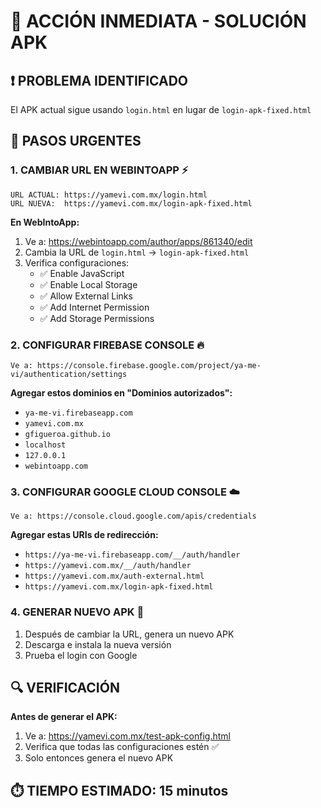 # 🚨 ACCIÓN INMEDIATA - SOLUCIÓN APK

## ❗ PROBLEMA IDENTIFICADO
El APK actual sigue usando `login.html` en lugar de `login-apk-fixed.html`

## 🔧 PASOS URGENTES

### 1. CAMBIAR URL EN WEBINTOAPP ⚡
```
URL ACTUAL: https://yamevi.com.mx/login.html
URL NUEVA:  https://yamevi.com.mx/login-apk-fixed.html
```

**En WebIntoApp:**
1. Ve a: https://webintoapp.com/author/apps/861340/edit
2. Cambia la URL de `login.html` → `login-apk-fixed.html` 
3. Verifica configuraciones:
   - ✅ Enable JavaScript
   - ✅ Enable Local Storage  
   - ✅ Allow External Links
   - ✅ Add Internet Permission
   - ✅ Add Storage Permissions

### 2. CONFIGURAR FIREBASE CONSOLE 🔥
```
Ve a: https://console.firebase.google.com/project/ya-me-vi/authentication/settings
```

**Agregar estos dominios en "Dominios autorizados":**
- `ya-me-vi.firebaseapp.com`
- `yamevi.com.mx` 
- `gfigueroa.github.io`
- `localhost`
- `127.0.0.1`
- `webintoapp.com`

### 3. CONFIGURAR GOOGLE CLOUD CONSOLE ☁️
```
Ve a: https://console.cloud.google.com/apis/credentials
```

**Agregar estas URIs de redirección:**
- `https://ya-me-vi.firebaseapp.com/__/auth/handler`
- `https://yamevi.com.mx/__/auth/handler`
- `https://yamevi.com.mx/auth-external.html`
- `https://yamevi.com.mx/login-apk-fixed.html`

### 4. GENERAR NUEVO APK 📱
1. Después de cambiar la URL, genera un nuevo APK
2. Descarga e instala la nueva versión
3. Prueba el login con Google

## 🔍 VERIFICACIÓN
**Antes de generar el APK:**
1. Ve a: https://yamevi.com.mx/test-apk-config.html
2. Verifica que todas las configuraciones estén ✅
3. Solo entonces genera el nuevo APK

## ⏱️ TIEMPO ESTIMADO: 15 minutos
